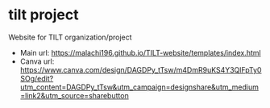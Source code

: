 # tilt project

Website for TILT organization/project

+ Main url: https://malachi196.github.io/TILT-website/templates/index.html
+ Canva url: https://www.canva.com/design/DAGDPy_tTsw/m4DmR9uKS4Y3QlFpTy0SOg/edit?utm_content=DAGDPy_tTsw&utm_campaign=designshare&utm_medium=link2&utm_source=sharebutton
